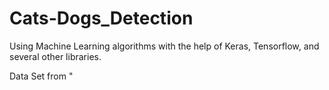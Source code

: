 # Cats-Dogs_Detection
Using Machine Learning algorithms with the help of Keras, Tensorflow, and several other libraries.

Data Set from " 
